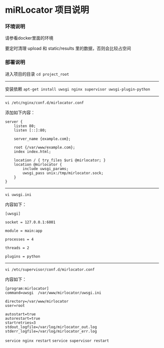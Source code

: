 # miRLocator 项目说明

### 环境说明

请参看docker里面的环境

要定时清理 upload 和 static/results 里的数据，否则会比较占空间

### 部署说明

进入项目的目录
`cd project_root`

----

安装依赖
`apt-get install uwsgi nginx supervisor uwsgi-plugin-python`

----

`vi /etc/nginx/conf.d/mirlocator.conf`

添加如下内容：

```
server {
	listen 80;
	listen [::]:80;

	server_name {example.com};

	root {/var/www/example.com};
	index index.html;

    location / { try_files $uri @mirlocator; }
    location @mirlocator {
        include uwsgi_params;
        uwsgi_pass unix:/tmp/mirlocator.sock;
    }
}
```

----

`vi uwsgi.ini`

内容如下：

```
[uwsgi]

socket = 127.0.0.1:6001

module = main:app

processes = 4

threads = 2

plugins = python
```

----

`vi /etc/supervisor/conf.d/mirlocator.conf`

内容如下：
````
[program:mirlocator]
command=uwsgi  /var/www/mirlocator/uwsgi.ini

directory=/var/www/mirlocator
user=root

autostart=true
autorestart=true
startretries=3
stdout_logfile=/var/log/mirlocator_out.log
stderr_logfile=/var/log/mirlocator_err.log
````

`service nginx restart`
`service supervisor restart`
